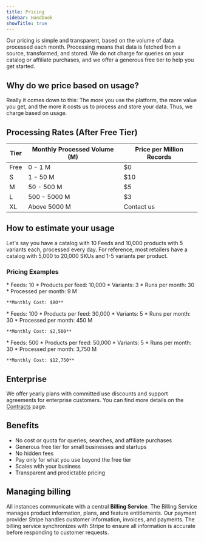 ```yaml
---
title: Pricing
sidebar: Handbook
showTitle: true
---
```


Our pricing is simple and transparent, based on the volume of data processed each month. Processing means that data is fetched from a source, transformed, and stored. We do not charge for queries on your catalog or affiliate purchases, and we offer a generous free tier to help you get started.

## Why do we price based on usage?

Really it comes down to this: The more you use the platform, the more value you get, and the more it costs us to process and store your data. Thus, we charge based on usage.

## Processing Rates (After Free Tier)

| Tier | Monthly Processed Volume (M) | Price per Million Records |
|------|------------------------------|---------------------------|
| Free | 0 - 1 M                       | $0                        |
| S    | 1 - 50 M                      | $10                       |
| M    | 50 - 500 M                    | $5                        |
| L    | 500 - 5000 M                  | $3                        |
| XL   | Above 5000 M                  | Contact us                |

## How to estimate your usage

Let's say you have a catalog with 10 Feeds and 10,000 products with 5 variants each, processed every day.
For reference, most retailers have a catalog with 5,000 to 20,000 SKUs and 1-5 variants per product.

### Pricing Examples
<CardGroup cols={2}>
  <Card title="Starting out" icon="square-1">
    * Feeds: 10
    * Products per feed: 10,000
    * Variants: 3
    * Runs per month: 30
    * Processed per month: 9 M


    **Monthly Cost: $80**
  </Card>
  <Card title="Large catalog" icon="square-2">
    * Feeds: 100
    * Products per feed: 30,000
    * Variants: 5
    * Runs per month: 30
    * Processed per month: 450 M


    **Monthly Cost: $2,500**
  </Card>
  <Card title="Very large catalog" icon="square-3">
    * Feeds: 500
    * Products per feed: 50,000
    * Variants: 5
    * Runs per month: 30
    * Processed per month: 3,750 M


    **Monthly Cost: $12,750**
  </Card>
</CardGroup>

## Enterprise

We offer yearly plans with committed use discounts and support agreements for enterprise customers. You can find more details on the [Contracts](./contracts) page.

## Benefits

* No cost or quota for queries, searches, and affiliate purchases
* Generous free tier for small businesses and startups
* No hidden fees
* Pay only for what you use beyond the free tier
* Scales with your business
* Transparent and predictable pricing

## Managing billing

All instances communicate with a central **Billing Service**. The Billing Service manages product information, plans, and feature entitlements. Our payment provider Stripe handles customer information, invoices, and payments. The billing service synchronizes with Stripe to ensure all information is accurate before responding to customer requests.